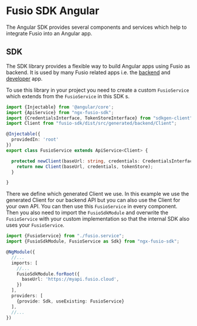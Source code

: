 
# Fusio SDK Angular

The Angular SDK provides several components and services which help to integrate Fusio into
an Angular app.

## SDK

The SDK library provides a flexible way to build Angular apps using Fusio as backend.
It is used by many Fusio related apps i.e. the [backend](https://github.com/apioo/fusio-apps-backend)
and [developer](https://github.com/apioo/fusio-apps-developer) app.

To use this library in your project you need to create a custom `FusioService` which
extends from the `FusioService` in this SDK s.

```typescript
import {Injectable} from '@angular/core';
import {ApiService} from "ngx-fusio-sdk";
import {CredentialsInterface, TokenStoreInterface} from "sdkgen-client";
import Client from "fusio-sdk/dist/src/generated/backend/Client";

@Injectable({
  providedIn: 'root'
})
export class FusioService extends ApiService<Client> {

  protected newClient(baseUrl: string, credentials: CredentialsInterface | null | undefined, tokenStore: TokenStoreInterface | undefined): Client {
    return new Client(baseUrl, credentials, tokenStore);
  }

}

```

There we define which generated Client we use. In this example we use the generated Client for
our backend API but you can also use the Client for your own API. You can then use this
`FusioService` in every component. Then you also need to import the `FusioSdkModule` and
overwrite the `FusioService` with your custom implementation so that the internal SDK also
uses your `FusioService`.

```typescript
import {FusioService} from "./fusio.service";
import {FusioSdkModule, FusioService as Sdk} from "ngx-fusio-sdk";

@NgModule({
  //...
  imports: [
    //...
    FusioSdkModule.forRoot({
      baseUrl: 'https://myapi.fusio.cloud',
    })
  ],
  providers: [
    {provide: Sdk, useExisting: FusioService}
  ],
  //...
})
```
